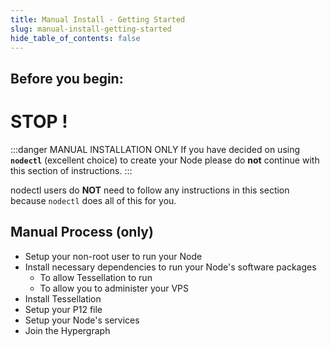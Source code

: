 ```yaml
---
title: Manual Install - Getting Started
slug: manual-install-getting-started
hide_table_of_contents: false
---
```

## Before you begin:
# STOP !
:::danger MANUAL INSTALLATION ONLY
If you have decided on using **`nodectl`** (excellent choice) to create your Node please do **not** continue with this section of instructions.
:::

nodectl users do **NOT** need to follow any instructions in this section because `nodectl` does all of this for you.


## Manual Process (only)

- Setup your non-root user to run your Node
- Install necessary dependencies to run your Node's software packages
    - To allow Tessellation to run
    - To allow you to administer your VPS
- Install Tessellation
- Setup your P12 file
- Setup your Node's services
- Join the Hypergraph
